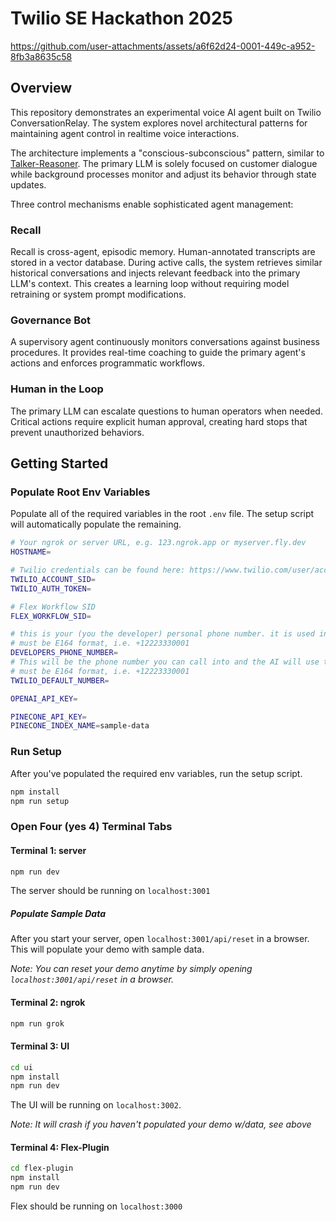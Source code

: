 # Twilio SE Hackathon 2025

https://github.com/user-attachments/assets/a6f62d24-0001-449c-a952-8fb3a8635c58

## Overview

This repository demonstrates an experimental voice AI agent built on Twilio ConversationRelay. The system explores novel architectural patterns for maintaining agent control in realtime voice interactions.

The architecture implements a "conscious-subconscious" pattern, similar to [Talker-Reasoner](https://arxiv.org/abs/2410.08328). The primary LLM is solely focused on customer dialogue while background processes monitor and adjust its behavior through state updates.

Three control mechanisms enable sophisticated agent management:

### Recall

Recall is cross-agent, episodic memory. Human-annotated transcripts are stored in a vector database. During active calls, the system retrieves similar historical conversations and injects relevant feedback into the primary LLM's context. This creates a learning loop without requiring model retraining or system prompt modifications.

### Governance Bot

A supervisory agent continuously monitors conversations against business procedures. It provides real-time coaching to guide the primary agent's actions and enforces programmatic workflows.

### Human in the Loop

The primary LLM can escalate questions to human operators when needed. Critical actions require explicit human approval, creating hard stops that prevent unauthorized behaviors.

## Getting Started

### Populate Root Env Variables

Populate all of the required variables in the root `.env` file. The setup script will automatically populate the remaining.

```bash
# Your ngrok or server URL, e.g. 123.ngrok.app or myserver.fly.dev
HOSTNAME=

# Twilio credentials can be found here: https://www.twilio.com/user/account
TWILIO_ACCOUNT_SID=
TWILIO_AUTH_TOKEN=

# Flex Workflow SID
FLEX_WORKFLOW_SID=

# this is your (you the developer) personal phone number. it is used in the mock-database.
# must be E164 format, i.e. +12223330001
DEVELOPERS_PHONE_NUMBER=
# This will be the phone number you can call into and the AI will use to send SMS messages, if applicable
# must be E164 format, i.e. +12223330001
TWILIO_DEFAULT_NUMBER=

OPENAI_API_KEY=

PINECONE_API_KEY=
PINECONE_INDEX_NAME=sample-data
```

### Run Setup

After you've populated the required env variables, run the setup script.

```bash
npm install
npm run setup
```

### Open Four (yes 4) Terminal Tabs

#### Terminal 1: server

```bash
npm run dev
```

The server should be running on `localhost:3001`

##### Populate Sample Data

After you start your server, open `localhost:3001/api/reset` in a browser. This will populate your demo with sample data.

_Note: You can reset your demo anytime by simply opening `localhost:3001/api/reset` in a browser._

#### Terminal 2: ngrok

```bash
npm run grok
```

#### Terminal 3: UI

```bash
cd ui
npm install
npm run dev
```

The UI will be running on `localhost:3002`.

_Note: It will crash if you haven't populated your demo w/data, see above_

#### Terminal 4: Flex-Plugin

```bash
cd flex-plugin
npm install
npm run dev
```

Flex should be running on `localhost:3000`
